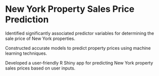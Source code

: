 # New York Property Sales Price Prediction

Identified significantly associated predictor variables for determining the sale price of  New York properties.

Constructed accurate models to predict property prices using machine learning techniques.

Developed a user-friendly R Shiny app for predicting New York property sales prices based on user inputs.
